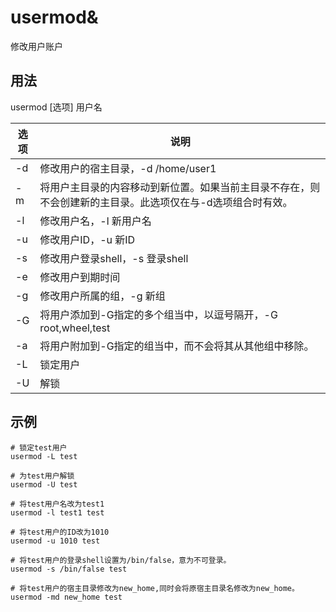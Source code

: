 # usermod&

修改用户账户

## 用法

usermod [选项] 用户名

| 选项 | 说明                                                         |
| ---- | ------------------------------------------------------------ |
| -d   | 修改用户的宿主目录，-d  /home/user1                          |
| -m   | 将用户主目录的内容移动到新位置。如果当前主目录不存在，则不会创建新的主目录。此选项仅在与-d选项组合时有效。 |
| -l   | 修改用户名，-l  新用户名                                     |
| -u   | 修改用户ID，-u  新ID                                         |
| -s   | 修改用户登录shell，-s  登录shell                             |
| -e   | 修改用户到期时间                                             |
| -g   | 修改用户所属的组，-g  新组                                   |
| -G   | 将用户添加到-G指定的多个组当中，以逗号隔开，-G root,wheel,test |
| -a   | 将用户附加到-G指定的组当中，而不会将其从其他组中移除。       |
| -L   | 锁定用户                                                     |
| -U   | 解锁                                                         |

## 示例

~~~shell
# 锁定test用户
usermod -L test

# 为test用户解锁
usermod -U test

# 将test用户名改为test1
usermod -l test1 test

# 将test用户的ID改为1010
usermod -u 1010 test

# 将test用户的登录shell设置为/bin/false，意为不可登录。
usermod -s /bin/false test

# 将test用户的宿主目录修改为new_home,同时会将原宿主目录名修改为new_home。
usermod -md new_home test
~~~
